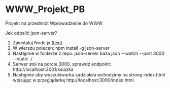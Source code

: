 ﻿# WWW_Projekt_PB
Projekt na przedmiot Wprowadzenie do WWW

Jak odpalić json-server?

1. Zainstaluj Node.js ([text](https://nodejs.org/en))
2. W wierszu polecen: npm install -g json-server
3. Następnie w folderze z repo: json-server baza.json --watch --port 3000 --static ./
4. Serwer stoi na porcie 3000, sprawdź endpoint: http://localhost:3001/ksiazka
5. Następnie aby wyszukiwarka zadziałała wchodzimy na stronę index.html wpisując w przeglądarkę http://localhost:3000/index.html
